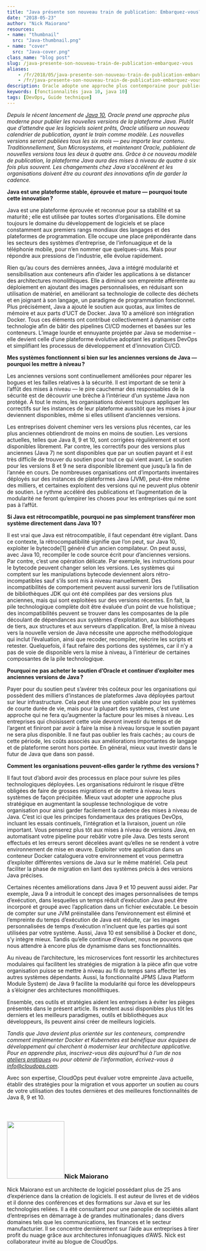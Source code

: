 ```yaml
---
title: "Java présente son nouveau train de publication: Embarquez-vous?"
date: "2018-05-23"
author: "Nick Maiorano"
resources:
- name: "thumbnail"
  src: "Java-thumbnail.png"
- name: "cover"
  src: "Java-cover.png"
class_name: "blog post"
slug: /java-presente-son-nouveau-train-de-publication-embarquez-vous
aliases:
    - /fr/2018/05/java-presente-son-nouveau-train-de-publication-embarquez-vous%E2%80%89-2/
    - /fr/java-presente-son-nouveau-train-de-publication-embarquez-vous
description: Oracle adopte une approche plus contemporaine pour publier de nouvelles versions de la plateforme Java avec la sortie récente de Java 10.
keywords: [fonctionnalités java 10, java 10]
tags: [DevOps, Guide technique]
---
```


<p><i>Depuis le récent lancement de <a href="https://www.oracle.com/corporate/pressrelease/Java-10-032018.html" target="_blank">Java 10</a>, Oracle prend une approche plus moderne pour publier les nouvelles versions de la plateforme Java. Plutôt que d’attendre que les logiciels soient prêts, Oracle utilisera un nouveau calendrier de publication, ayant le train comme modèle. Les nouvelles versions seront publiées tous les six mois — peu importe leur contenu. Traditionnellement, Sun Microsystems, et maintenant Oracle, publiaient de nouvelles versions tous les deux à quatre ans. Grâce à ce nouveau modèle de publication, la plateforme Java aura des mises à niveau de quatre à six fois plus souvent. Les changements chez Java s’accélèrent et les organisations doivent être au courant des innovations afin de garder la cadence.</i></p><p><strong>Java est une plateforme stable, éprouvée et mature — pourquoi toute cette innovation ?</strong></p><p>Java est une plateforme éprouvée et reconnue pour sa stabilité et sa maturité ; elle est utilisée par toutes sortes d’organisations. Elle domine toujours le domaine du développement de logiciels et se place constamment aux premiers rangs mondiaux des langages et des plateformes de programmation. Elle occupe une place prépondérante dans les secteurs des systèmes d’entreprise, de l’infonuagique et de la téléphonie mobile, pour n’en nommer que quelques-uns. Mais pour répondre aux pressions de l’industrie, elle évolue rapidement.</p><p>Rien qu’au cours des dernières années, Java a intégré modularité et sensibilisation aux conteneurs afin d’aider les applications à se distancer des architectures monolithiques. Elle a diminué son empreinte afférente au déploiement en ajoutant des images personnalisées, en réduisant son utilisation de matériel, en améliorant sa technologie de collecte des déchets et en joignant à son langage, un paradigme de programmation fonctionnel. Plus précisément, Java a ajouté le soutien aux quotas, aux limites de mémoire et aux parts d’UCT de Docker. Java 10 a amélioré son intégration Docker. Tous ces éléments ont contribué collectivement à dynamiser cette technologie afin de bâtir des pipelines CI/CD modernes et basées sur les conteneurs. L’image lourde et ennuyante projetée par Java se modernise – elle devient celle d’une plateforme évolutive adoptant les pratiques DevOps et simplifiant les processus de développement et d’innovation CI/CD.</p><p><strong>Mes systèmes fonctionnent si bien sur les anciennes versions de Java — pourquoi les mettre à niveau ?</strong></p><p>Les anciennes versions sont continuellement améliorées pour réparer les bogues et les failles relatives à la sécurité. Il est important de se tenir à l’affût des mises à niveau — le pire cauchemar des responsables de la sécurité est de découvrir une brèche à l’intérieur d’un système Java non protégé. À tout le moins, les organisations doivent toujours appliquer les correctifs sur les instances de leur plateforme aussitôt que les mises à jour deviennent disponibles, même si elles utilisent d’anciennes versions.</p><p>Les entreprises doivent cheminer vers les versions plus récentes, car les plus anciennes obtiendront de moins en moins de soutien. Les versions actuelles, telles que Java 8, 9 et 10, sont corrigées régulièrement et sont disponibles librement. Par contre, les correctifs pour des versions plus anciennes (Java 7) ne sont disponibles que par un soutien payant et il est très difficile de trouver du soutien pour tout ce qui vient avant. Le soutien pour les versions 8 et 9 ne sera disponible librement que jusqu’à la fin de l’année en cours. De nombreuses organisations ont d’importants inventaires déployés sur des instances de plateformes Java (JVM), peut-être même des milliers, et certaines exploitent des versions qui ne peuvent plus obtenir de soutien. Le rythme accéléré des publications et l’augmentation de la modularité ne feront qu’empirer les choses pour les entreprises qui ne sont pas à l’affût.</p><p><strong>Si Java est rétrocompatible, pourquoi ne pas simplement transférer mon système directement dans Java 10 ?</strong></p><p>Il est vrai que Java est rétrocompatible, il faut cependant être vigilant. Dans ce contexte, la rétrocompatibilité signifie que l’on peut, sur Java 10, exploiter le bytecode[1] généré d’un ancien compilateur. On peut aussi, avec Java 10, recompiler le code source écrit pour d’anciennes versions. Par contre, c’est une opération délicate. Par exemple, les instructions pour le bytecode peuvent changer selon les versions. Les systèmes qui comptent sur les manipulations bytecode deviennent alors rétro-incompatibles sauf s’ils sont mis à niveau manuellement. Des incompatibilités de comportement peuvent aussi survenir lors de l’utilisation de bibliothèques JDK qui ont été compilées par des versions plus anciennes, mais qui sont exploitées sur des versions récentes. En fait, la pile technologique complète doit être évaluée d’un point de vue holistique ; des incompatibilités peuvent se trouver dans les composantes de la pile découlant de dépendances aux systèmes d’exploitation, aux bibliothèques de tiers, aux structures et aux serveurs d’application. Bref, la mise à niveau vers la nouvelle version de Java nécessite une approche méthodologique qui inclut l’évaluation, ainsi que recoder, recompiler, réécrire les scripts et retester. Quelquefois, il faut refaire des portions des systèmes, car il n’y a pas de voie de disponible vers la mise à niveau, à l’intérieur de certaines composantes de la pile technologique.</p><p><strong>Pourquoi ne pas acheter le soutien d’Oracle et continuer d’exploiter mes anciennes versions de Java ?</strong></p><p>Payer pour du soutien peut s’avérer très coûteux pour les organisations qui possèdent des milliers d’instances de plateformes Java déployées partout sur leur infrastructure. Cela peut être une option valable pour les systèmes de courte durée de vie, mais pour la plupart des systèmes, c’est une approche qui ne fera qu’augmenter la facture pour les mises à niveau. Les entreprises qui choisissent cette voie devront investir du temps et de l’argent et finiront par avoir à faire la mise à niveau lorsque le soutien payant ne sera plus disponible. Il ne faut pas oublier les frais cachés ; au cours de cette période, les coûts associés aux améliorations importantes de langage et de plateforme seront hors portée. En général, mieux vaut investir dans le futur de Java que dans son passé.</p><p><strong>Comment les organisations peuvent-elles garder le rythme des versions ?</strong></p><p>Il faut tout d’abord avoir des processus en place pour suivre les piles technologiques déployées. Les organisations réduiront le risque d’être obligées de faire de grosses migrations et de mettre à niveau leurs systèmes de façon précipitée. Mieux vaut adopter une approche plus stratégique en augmentant la souplesse technologique de votre organisation pour ainsi garder facilement la cadence des mises à niveau de Java. C’est ici que les principes fondamentaux des pratiques DevOps, incluant les essais continuels, l’intégration et la livraison, jouent un rôle important. Vous penserez plus tôt aux mises à niveau de versions Java, en automatisant votre pipeline pour rebâtir votre pile Java. Des tests seront effectués et les erreurs seront décelées avant qu’elles ne se rendent à votre environnement de mise en œuvre. Exploiter votre application dans un conteneur Docker cataloguera votre environnement et vous permettra d’exploiter différentes versions de Java sur le même matériel. Cela peut faciliter la phase de migration en liant des systèmes précis à des versions Java précises.</p><p>Certaines récentes améliorations dans Java 9 et 10 peuvent aussi aider. Par exemple, Java 9 a introduit le concept des images personnalisées de temps d’exécution, dans lesquelles un temps réduit d’exécution Java peut être incorporé et groupé avec l’application dans un fichier exécutable. Le besoin de compter sur une JVM préinstallée dans l’environnement est éliminé et l’empreinte du temps d’exécution de Java est réduite, car les images personnalisées de temps d’exécution n’incluent que les parties qui sont utilisées par votre système. Aussi, Java 10 est sensibilisé à Docker et donc, s’y intègre mieux. Tandis qu’elle continue d’évoluer, nous ne pouvons que nous attendre à encore plus de dynamisme dans ses fonctionnalités.</p><p>Au niveau de l’architecture, les microservices font ressortir les architectures modulaires qui facilitent les stratégies de migration à la pièce afin que votre organisation puisse se mettre à niveau au fil du temps sans affecter les autres systèmes dépendants. Aussi, la fonctionnalité JPMS (Java Platform Module System) de Java 9 facilite la modularité qui force les développeurs à s’éloigner des architectures monolithiques.</p><p>Ensemble, ces outils et stratégies aident les entreprises à éviter les pièges présentés dans le présent article. Ils rendent aussi disponibles plus tôt les derniers et les meilleurs paradigmes, outils et bibliothèques aux développeurs, ils peuvent ainsi créer de meilleurs logiciels.</p><p><i>Tandis que Java devient plus orientée sur les conteneurs, comprendre comment implémenter Docker et Kubernetes est bénéfique aux équipes de développement qui cherchent à moderniser leur architecture applicative. Pour en apprendre plus, inscrivez-vous dès aujourd’hui à l’un de nos <a href="https://www.cloudops.com/fr/ateliers-docker-kubernetes/" target="_blank">ateliers pratiques</a> ou pour obtenir de l’information, écrivez-vous à <a href="mailto:info@cloudops.com">info@cloudops.com</a>.</i></p><p>Avec son expertise, CloudOps peut évaluer votre empreinte Java actuelle, établir des stratégies pour la migration et vous apporter un soutien au cours de votre utilisation des toutes dernières et des meilleures fonctionnalités de Java 8, 9 et 10.</p><p>&nbsp;</p><h3><img class="size-full wp-image-749 alignleft" title="Nick Maiorano"style="width:150px;" src="/images/blog/post/Nick-M.png" alt="" width="150" height="150">Nick Maiorano</h3><p>Nick Maiorano est un architecte de logiciel possédant plus de 25 ans d’expérience dans la création de logiciels. Il est auteur de livres et de vidéos et il donne des conférences et des formations sur Java et sur les technologies reliées. Il a été consultant pour une panoplie de sociétés allant d’entreprises en démarrage à de grandes multinationales ; dans divers domaines tels que les communications, les finances et le secteur manufacturier. Il se concentre dernièrement sur l’aide aux entreprises à tirer profit du nuage grâce aux architectures infonuagiques d’AWS. Nick est collaborateur invité au blogue de CloudOps.</p>
